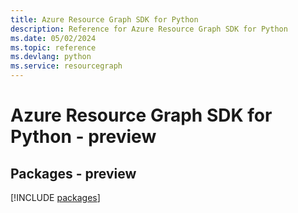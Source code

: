 ```yaml
---
title: Azure Resource Graph SDK for Python
description: Reference for Azure Resource Graph SDK for Python
ms.date: 05/02/2024
ms.topic: reference
ms.devlang: python
ms.service: resourcegraph
---
```

# Azure Resource Graph SDK for Python - preview
## Packages - preview
[!INCLUDE [packages](resource-graph-index.md)]